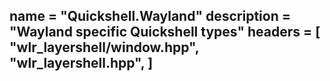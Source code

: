 name = "Quickshell.Wayland"
description = "Wayland specific Quickshell types"
headers = [
	"wlr_layershell/window.hpp",
	"wlr_layershell.hpp",
]
-----
